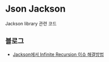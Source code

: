 Json Jackson 
======
Jackson library 관련 코드

## 블로그
- <a href="https://advenoh.tistory.com/53" target="_blank">Jackson에서 Infinite Recursion 이슈 해결방법</a>